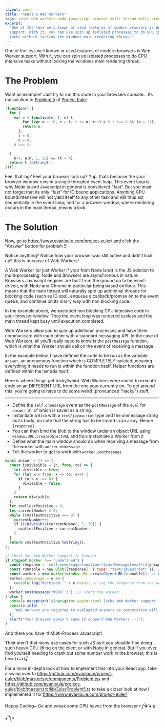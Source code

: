 ```yaml
---
layout: post
title: "React & Web Workers"
tags: react web-workers node javascript browser multi-thread multi-process
excerpt:
  "One of the less well known or used features of modern browsers is Web Worker
  support. With it, you can use spin up isolated processes to do CPU intensive
  tasks without locking the windows main rendering thread."
---
```


One of the less well known or used features of modern browsers is Web Worker
support. With it, you can spin up isolated processes to do CPU intensive tasks
without locking the windows main rendering thread.

# The Problem

Want an example? Just try to run this code in your browsers console... Its my
solution to
[Problem 5](https://github.com/evanlouie/project-euler/blob/master/src/lib/EulerProblem5.ts)
of [Project Euler](https://projecteuler.net/problem=5)

```javascript
(function() {
  for (
    var e = function(e, t, n) {
        for (var o = !0, r = t; r <= n; r++) e % r !== 0 && (o = !1);
        return o;
      },
      t = 0,
      n = 0;
    0 === t;

  )
    n++, e(n, 1, 20) && (t = n);
  return t.toString();
})();
```

Feel that lag? Feel your browser lock up? Yup, thats because the your browser
window runs in a single threaded event loop. This event loop is why Node.js and
Javascript in general is considered "fast". But you must not forget that its
only "fast" for IO bound applications. Anything CPU bound/intensive will not
yield itself to any other task and will thus act sequentially in the event loop;
and for a browser window, where rendering occurs in the main thread, means a
lock.

# The Solution

Now, go to <https://www.evanlouie.com/project-euler/> and click the "Answer"
button for problem 5.

Notice anything? Notice how your browser was still active and didn't lock up?
this is because of Web Workers!

A Web Worker (or just Worker if your from Node land) is the JS solution to
multi-processing. Node and Browsers are asynchronous in nature. Browsers
Javascript engines are built from the ground up to be event-driven, with Node
and Chrome in particular being based on libuv. This means that the main thread
will naturally spin up additional threads for blocking code (such as IO ops),
enqueue a callback/promise on to the event queue, and continue on its marry way
with non blocking code.

In the example above, we executed non blocking CPU intensive code in your
browser window. Thus the event loop was rendered useless and the main thread
kept busy until execution completed.

Web Workers allow you to spin up additional processes and have them communicate
with each other with a standard messaging API. In the case of Web Workers, all
you'll really need to know is the `postMessage` function, which is what the
Worker should call on the event of receiving a message.

In the example below, I have defined the code to be run as the variable
`answer`, an anonymous function which is COMPLETELY isolated; meaning everything
it needs to run is within the function itself. Helper functions are defined
within the lambda itself.

Here is where things get tricky/weird. Web Workers were meant to execute code on
an DIFFERENT URL from the one your currently on. To get around this, you're
going to have to do some weird (pronounced "hacky") stuff.

---

- Define the `self.onmessage` event as the `postMessage` of the `eval` for
  `answer`; all of which is saved as a string.
- Instantiate a `Blob` with a `text/javascript` type and the onmessage string as
  its body; do note that the string has to be stored in an array. Hence
  `[response]`
- You can then bind the blob to the window under an object URL using
  `window.URL.createObjectURL` and thus instantiate a Worker from it
- Define what the main window should do when receiving a message from the worker
  with `worker.onmessage`
- Tell the worker to get to work with `worker.postMessage`

```javascript
const answer = () => {
  const isDivisible = (n, from, to) => {
    let divisible = true;
    for (let x = from; x <= to; x++) {
      if (n % x !== 0) {
        divisible = false;
      }
    }
    return divisible;
  };
  let smallestPositive = 0;
  let currentNumber = 0;
  while (smallestPositive === 0) {
    currentNumber++;
    if (isDivisible(currentNumber, 1, 20)) {
      smallestPositive = currentNumber;
    }
  }
  return smallestPositive.toString();
};

// Check for Web Worker support in browser
if (typeof Worker !== "undefined") {
  const response = `self.onmessage=function(){postMessage(eval((${answer})()))}`; // Wrap workers onmessage lambda
  const runnable = new Blob([response], { type: "text/javascript" }); // Make a runnable JS blob
  const worker = new Worker(window.URL.createObjectURL(runnable)); // Bind the runnable blob to the a URL and create a worker
  worker.onmessage = e => {
    console.log("Received: " + e.data); // Log the response from the worker
  };
  worker.postMessage("WORK!!!"); // Start the worker.
} else {
  console.exception(`${navigator.appVersion} lacks Web Worker support.`);
  console.info(
    "Web Workers are required to evaluated answers as computation will cause the main window thread to lock"
  );
  alert("Your browser doesn't seem to support Web Workers :-(");
}
```

And there you have it! Multi-Process Javascript!

Their aren't that many use cases for such JS as it you shouldn't be doing such
heavy CPU lifting on the client or with Node in general. But if you ever find
yourself needing to crank out some number work in the browser, this is how
(_•̀ᴗ•́_)و ̑̑

For a more in-depth look at how to implement this into your React app, take a
swing over to
<https://github.com/evanlouie/project-euler/blob/master/src/components/Problem.tsx>
and
<https://github.com/evanlouie/project-euler/blob/master/src/lib/EulerProblem5.ts>
to take a closer look at how I implemented it for
<https://www.evanlouie.com/project-euler/>

Happy Coding~ Go and wreak some CPU havoc from the browser ୧༼✿ ͡◕ д ◕͡ ༽୨
